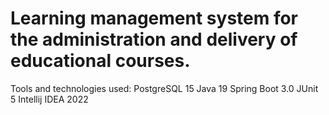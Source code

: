 # Learning management system for the administration and delivery of educational courses.
Tools and technologies used:
PostgreSQL 15
Java 19
Spring Boot 3.0
JUnit 5
Intellij IDEA 2022
